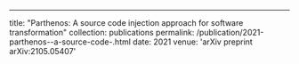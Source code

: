 ---
title: "Parthenos: A source code injection approach for software transformation"
collection: publications
permalink: /publication/2021-parthenos--a-source-code-.html
date: 2021
venue: 'arXiv preprint arXiv:2105.05407'